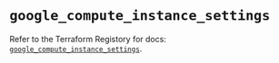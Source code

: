 # `google_compute_instance_settings`

Refer to the Terraform Registory for docs: [`google_compute_instance_settings`](https://registry.terraform.io/providers/hashicorp/google/5.29.0/docs/resources/compute_instance_settings).
